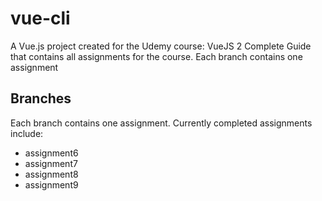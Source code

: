 # vue-cli

A Vue.js project created for the Udemy course: VueJS 2 Complete Guide that contains all assignments for the course. Each branch contains one assignment

## Branches

Each branch contains one assignment. Currently completed assignments include:

- assignment6
- assignment7
- assignment8
- assignment9

